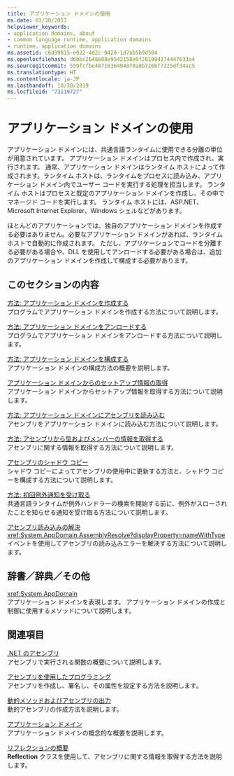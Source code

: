 ```yaml
---
title: アプリケーション ドメインの使用
ms.date: 03/30/2017
helpviewer_keywords:
- application domains, about
- common language runtime, application domains
- runtime, application domains
ms.assetid: c6d99815-e022-4d2c-9420-1d7ab5b9d504
ms.openlocfilehash: d6bbc2648608e9542158e0f281984174447633a4
ms.sourcegitcommit: 559fcfbe4871636494870a8b716bf7325df34ac5
ms.translationtype: HT
ms.contentlocale: ja-JP
ms.lasthandoff: 10/30/2019
ms.locfileid: "73119727"
---
```

# <a name="using-application-domains"></a>アプリケーション ドメインの使用

アプリケーション ドメインには、共通言語ランタイムに使用できる分離の単位が用意されています。 アプリケーション ドメインはプロセス内で作成され、実行されます。 通常、アプリケーション ドメインはランタイム ホストによって作成されます。ランタイム ホストは、ランタイムをプロセスに読み込み、アプリケーション ドメイン内でユーザー コードを実行する処理を担当します。 ランタイム ホストはプロセスと既定のアプリケーション ドメインを作成し、その中でマネージド コードを実行します。 ランタイム ホストには、ASP.NET、Microsoft Internet Explorer、Windows シェルなどがあります。  
  
ほとんどのアプリケーションでは、独自のアプリケーション ドメインを作成する必要はありません。必要なアプリケーション ドメインがあれば、ランタイム ホストで自動的に作成されます。 ただし、アプリケーションでコードを分離する必要がある場合や、DLL を使用してアンロードする必要がある場合は、追加のアプリケーション ドメインを作成して構成する必要があります。  
  
## <a name="in-this-section"></a>このセクションの内容  

[方法: アプリケーション ドメインを作成する](how-to-create-an-application-domain.md)  
プログラムでアプリケーション ドメインを作成する方法について説明します。  
  
[方法: アプリケーション ドメインをアンロードする](how-to-unload-an-application-domain.md)  
プログラムでアプリケーション ドメインをアンロードする方法について説明します。  
  
[方法: アプリケーション ドメインを構成する](how-to-configure-an-application-domain.md)  
アプリケーション ドメインの構成方法の概要を説明します。  
  
[アプリケーション ドメインからのセットアップ情報の取得](retrieve-setup-information.md)  
アプリケーション ドメインからセットアップ情報を取得する方法について説明します。  
  
[方法: アプリケーション ドメインにアセンブリを読み込む](how-to-load-assemblies-into-an-application-domain.md)  
アセンブリをアプリケーション ドメインに読み込む方法について説明します。  
  
[方法: アセンブリから型およびメンバーの情報を取得する](../reflection-and-codedom/get-type-member-information.md)  
アセンブリに関する情報を取得する方法について説明します。  
  
[アセンブリのシャドウ コピー](shadow-copy-assemblies.md)  
シャドウ コピーによってアセンブリの使用中に更新する方法と、シャドウ コピーを構成する方法について説明します。  
  
[方法: 初回例外通知を受け取る](how-to-receive-first-chance-exception-notifications.md)  
共通言語ランタイムが例外ハンドラーの検索を開始する前に、例外がスローされたことを知らせる通知を受け取る方法について説明します。  
  
[アセンブリ読み込みの解決](../../standard/assembly/resolve-loads.md)  
<xref:System.AppDomain.AssemblyResolve?displayProperty=nameWithType> イベントを使用してアセンブリの読み込みエラーを解決する方法について説明します。  
  
## <a name="reference"></a>辞書／辞典／その他  

<xref:System.AppDomain>  
アプリケーション ドメインを表現します。 アプリケーション ドメインの作成と制御に使用するメソッドについて説明します。  
  
## <a name="related-sections"></a>関連項目  
[.NET のアセンブリ](../../standard/assembly/index.md)  
アセンブリで実行される関数の概要について説明します。  
  
[アセンブリを使用したプログラミング](../../standard/assembly/program.md)  
アセンブリを作成し、署名し、その属性を設定する方法を説明します。  
  
[動的メソッドおよびアセンブリの出力](../reflection-and-codedom/emitting-dynamic-methods-and-assemblies.md)  
動的アセンブリの作成方法を説明します。  
  
[アプリケーション ドメイン](application-domains.md)  
アプリケーション ドメインの概念的な概要を説明します。  
  
[リフレクションの概要](../reflection-and-codedom/reflection.md)  
**Reflection** クラスを使用して、アセンブリに関する情報を取得する方法を説明します。
